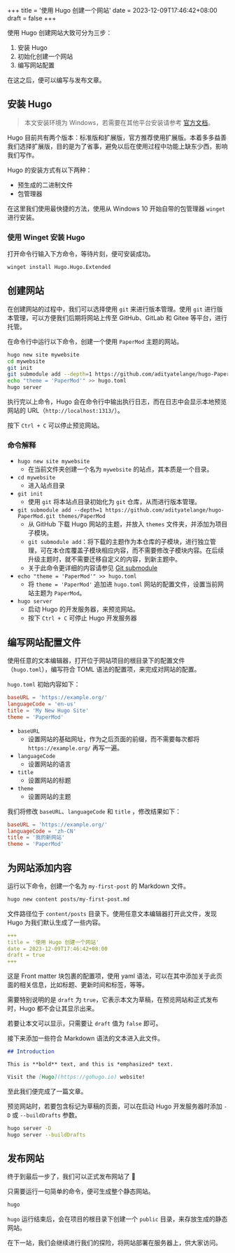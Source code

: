+++
title = '使用 Hugo 创建一个网站'
date = 2023-12-09T17:46:42+08:00
draft = false
+++

使用 Hugo 创建网站大致可分为三步：
1. 安装 Hugo
2. 初始化创建一个网站
3. 编写网站配置

在这之后，便可以编写与发布文章。

## 安装 Hugo

> 本文安装环境为 Windows，若需要在其他平台安装请参考 [官方文档](https://gohugo.io/installation/)。

Hugo 目前共有两个版本：标准版和扩展版，官方推荐使用扩展版。本着多多益善我们选择扩展版，目的是为了省事，避免以后在使用过程中功能上缺东少西，影响我们写作。

Hugo 的安装方式有以下两种：
- 预生成的二进制文件
- 包管理器

在这里我们使用最快捷的方法，使用从 Windows 10 开始自带的包管理器 `winget` 进行安装。

### 使用 Winget 安装 Hugo

打开命令行输入下方命令，等待片刻，便可安装成功。

```bash
winget install Hugo.Hugo.Extended
```

## 创建网站

在创建网站的过程中，我们可以选择使用 `git` 来进行版本管理。使用 `git` 进行版本管理，可以方便我们后期将网站上传至 GitHub、GitLab 和 Gitee 等平台，进行托管。

在命令行中运行以下命令，创建一个使用 `PaperMod` 主题的网站。

```bash
hugo new site mywebsite
cd mywebsite
git init
git submodule add --depth=1 https://github.com/adityatelange/hugo-PaperMod.git themes/PaperMod
echo "theme = 'PaperMod'" >> hugo.toml
hugo server
```

执行完以上命令，Hugo 会在命令行中输出执行日志，而在日志中会显示本地预览网站的 URL（`http://localhost:1313/`）。

按下 `Ctrl + C` 可以停止预览网站。

### 命令解释

- `hugo new site mywebsite` 
	- 在当前文件夹创建一个名为 `mywebsite` 的站点，其本质是一个目录。
- `cd mywebsite`
	- 进入站点目录
- `git init`
	- 使用 `git` 将本站点目录初始化为 `git` 仓库，从而进行版本管理。
- `git submodule add --depth=1 https://github.com/adityatelange/hugo-PaperMod.git themes/PaperMod`
	- 从 GitHub 下载 Hugo 网站的主题，并放入 `themes` 文件夹，并添加为项目子模块。
	- `git submodule add`：将下载的主题作为本仓库的子模块，进行独立管理，可在本仓库覆盖子模块相应内容，而不需要修改子模块内容。在后续升级主题时，就不需要迁移自定义的内容，到新主题中。
	- 关于此命令更详细的内容请参见 [Git submodule](https://git-scm.com/book/en/v2/Git-Tools-Submodules)
- `echo "theme = 'PaperMod'" >> hugo.toml`
	- 将 `theme = 'PaperMod'` 追加进 `hugo.toml` 网站的配置文件，设置当前网站主题为 `PaperMod`。
- `hugo server`
	- 启动 Hugo 的开发服务器，来预览网站。
	- 按下 `Ctrl + C` 可停止 Hugo 开发服务器

## 编写网站配置文件

使用任意的文本编辑器，打开位于网站项目的根目录下的配置文件（`hugo.toml`），编写符合 TOML 语法的配置项，来完成对网站的配置。

`hugo.toml` 初始内容如下：

```toml
baseURL = 'https://example.org/'
languageCode = 'en-us'
title = 'My New Hugo Site'
theme = 'PaperMod'
```

- `baseURL`
	- 设置网站的基础网址，作为之后页面的前缀，而不需要每次都将 `https://example.org/` 再写一遍。
- `languageCode`
	- 设置网站的语言
- `title`
	- 设置网站的标题
- `theme`
	- 设置网站的主题

我们将修改 `baseURL`、`languageCode` 和 `title` ，修改结果如下：

```toml
baseURL = 'https://example.org/'
languageCode = 'zh-CN'
title = '我的新网站'
theme = 'PaperMod'
```

## 为网站添加内容

运行以下命令，创建一个名为 `my-first-post` 的 Markdown 文件。

```bash
hugo new content posts/my-first-post.md
```

文件路径位于 `content/posts` 目录下。使用任意文本编辑器打开此文件，发现 Hugo 为我们默认生成了一些内容。

```yaml
+++
title = '使用 Hugo 创建一个网站'
date = 2023-12-09T17:46:42+08:00
draft = true
+++
```

这是 Front matter 块包裹的配置项，使用 yaml 语法，可以在其中添加关于此页面的相关信息，比如标题、更新时间和标签，等等。

需要特别说明的是 `draft` 为 `true`，它表示本文为草稿，在预览网站和正式发布时，Hugo 都不会让其显示出来。

若要让本文可以显示，只需要让 `draft` 值为 `false` 即可。

接下来添加一些符合 Markdown 语法的文本进入此文件。

```markdown
## Introduction

This is **bold** text, and this is *emphasized* text.

Visit the [Hugo](https://gohugo.io) website!
```

至此我们便完成了一篇文章。

预览网站时，若要包含标记为草稿的页面，可以在启动 Hugo 开发服务器时添加 `-D` 或 `--buildDrafts` 参数。

```bash
hugo server -D
hugo server --buildDrafts
```

## 发布网站

终于到最后一步了，我们可以正式发布网站了 🎉

只需要运行一句简单的命令，便可生成整个静态网站。

```bash
hugo
```

`hugo` 运行结束后，会在项目的根目录下创建一个 `public` 目录，来存放生成的静态网站。

在下一站，我们会继续进行我们的探险，将网站部署在服务器上，供大家访问。